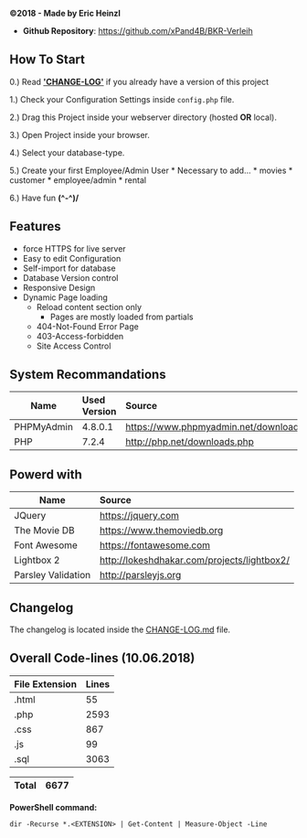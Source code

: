 __©2018 - Made by Eric Heinzl__
- **Github Repository**: <https://github.com/xPand4B/BKR-Verleih>

## How To Start ##
0.)  Read [__'CHANGE-LOG'__](https://github.com/xPand4B/BKR-Verleih/blob/master/CHANGE-LOG.md) if you already have a version of this project

1.)  Check your Configuration Settings inside ` config.php ` file.

2.)  Drag this Project inside your webserver directory (hosted __OR__ local).

3.)  Open Project inside your browser.

4.)  Select your database-type.

5.)  Create your first Employee/Admin User
    * Necessary to add...
        * movies
        * customer
        * employee/admin
        * rental

6.)  Have fun __(^-^)/__


## Features ##
* force HTTPS for live server
* Easy to edit Configuration
* Self-import for database
* Database Version control
* Responsive Design
* Dynamic Page loading
    * Reload content section only
        * Pages are mostly loaded from partials
    * 404-Not-Found Error Page
    * 403-Access-forbidden
    * Site Access Control



## System Recommandations ##
| Name                         | Used Version    | Source                                 |
| ---------------------------- |:--------------- |:-------------------------------------- |
| PHPMyAdmin                   | 4.8.0.1         | https://www.phpmyadmin.net/downloads/  |
| PHP                          | 7.2.4           | http://php.net/downloads.php           |



## Powerd with ##
| Name                         | Source                                                      |
| ---------------------------- |:----------------------------------------------------------- |
| JQuery                       | https://jquery.com                                          |
| The Movie DB                 | https://www.themoviedb.org                                  |
| Font Awesome                 | https://fontawesome.com                                     |
| Lightbox 2                   | http://lokeshdhakar.com/projects/lightbox2/                 |
| Parsley Validation           | http://parsleyjs.org                                        |


## Changelog ##
The changelog is located inside the [CHANGE-LOG.md](https://github.com/xPand4B/BKR-Verleih/blob/master/CHANGE-LOG.md) file.


## Overall Code-lines (10.06.2018) ##
| File Extension         | Lines       |
| ---------------------- |:----------- |
| .html                  |   55        |
| .php                   | 2593        |
| .css                   |  867        |
| .js                    |   99        |
| .sql                   | 3063        |

| Total                  | 6677        |
| ---------------------- |:----------- |

__PowerShell command:__

`dir -Recurse *.<EXTENSION> | Get-Content | Measure-Object -Line`
